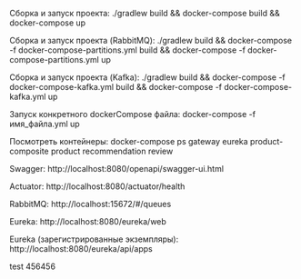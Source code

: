 Сборка и запуск проекта: ./gradlew build && docker-compose build && docker-compose up

Сборка и запуск проекта (RabbitMQ): ./gradlew build && docker-compose -f docker-compose-partitions.yml build && docker-compose -f docker-compose-partitions.yml up

Сборка и запуск проекта (Kafka): ./gradlew build && docker-compose -f docker-compose-kafka.yml build && docker-compose -f docker-compose-kafka.yml up

Запуск конкретного dockerCompose файла: docker-compose -f имя_файла.yml up

Посмотреть контейнеры: docker-compose ps gateway eureka product-composite product recommendation review

Swagger: http://localhost:8080/openapi/swagger-ui.html

Actuator: http://localhost:8080/actuator/health

RabbitMQ: http://localhost:15672/#/queues

Eureka: http://localhost:8080/eureka/web

Eureka (зарегистрированные экземпляры): http://localhost:8080/eureka/api/apps

test 456456